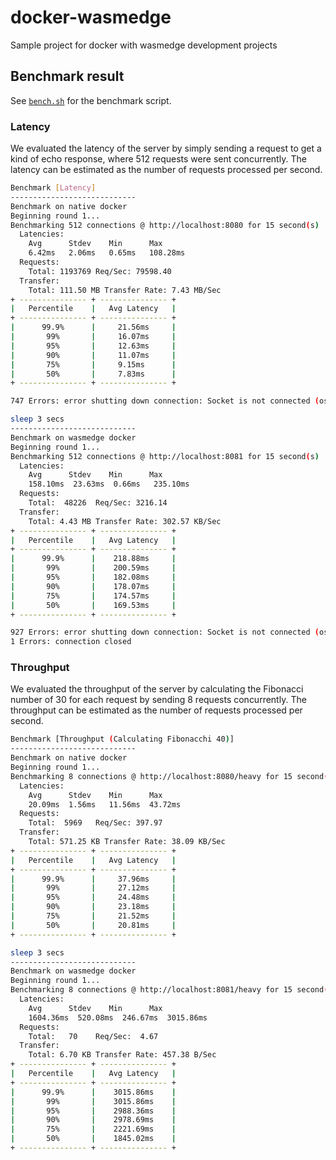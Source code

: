 # docker-wasmedge

Sample project for docker with wasmedge development projects

## Benchmark result

See [`bench.sh`](./bench.sh) for the benchmark script.

### Latency

We evaluated the latency of the server by simply sending a request to get a kind of echo response, where 512 requests were sent concurrently. The latency can be estimated as the number of requests processed per second.

```bash
Benchmark [Latency]
----------------------------
Benchmark on native docker
Beginning round 1...
Benchmarking 512 connections @ http://localhost:8080 for 15 second(s)
  Latencies:
    Avg      Stdev    Min      Max
    6.42ms   2.06ms   0.65ms   108.28ms
  Requests:
    Total: 1193769 Req/Sec: 79598.40
  Transfer:
    Total: 111.50 MB Transfer Rate: 7.43 MB/Sec
+ --------------- + --------------- +
|   Percentile    |   Avg Latency   |
+ --------------- + --------------- +
|      99.9%      |     21.56ms     |
|       99%       |     16.07ms     |
|       95%       |     12.63ms     |
|       90%       |     11.07ms     |
|       75%       |     9.15ms      |
|       50%       |     7.83ms      |
+ --------------- + --------------- +

747 Errors: error shutting down connection: Socket is not connected (os error 57)

sleep 3 secs
----------------------------
Benchmark on wasmedge docker
Beginning round 1...
Benchmarking 512 connections @ http://localhost:8081 for 15 second(s)
  Latencies:
    Avg      Stdev    Min      Max
    158.10ms  23.63ms  0.66ms   235.10ms
  Requests:
    Total:  48226  Req/Sec: 3216.14
  Transfer:
    Total: 4.43 MB Transfer Rate: 302.57 KB/Sec
+ --------------- + --------------- +
|   Percentile    |   Avg Latency   |
+ --------------- + --------------- +
|      99.9%      |    218.88ms     |
|       99%       |    200.59ms     |
|       95%       |    182.08ms     |
|       90%       |    178.07ms     |
|       75%       |    174.57ms     |
|       50%       |    169.53ms     |
+ --------------- + --------------- +

927 Errors: error shutting down connection: Socket is not connected (os error 57)
1 Errors: connection closed
```

### Throughput

We evaluated the throughput of the server by calculating the Fibonacci number of 30 for each request by sending 8 requests concurrently. The throughput can be estimated as the number of requests processed per second.

```bash
Benchmark [Throughput (Calculating Fibonacchi 40)]
----------------------------
Benchmark on native docker
Beginning round 1...
Benchmarking 8 connections @ http://localhost:8080/heavy for 15 second(s)
  Latencies:
    Avg      Stdev    Min      Max
    20.09ms  1.56ms   11.56ms  43.72ms
  Requests:
    Total:  5969   Req/Sec: 397.97
  Transfer:
    Total: 571.25 KB Transfer Rate: 38.09 KB/Sec
+ --------------- + --------------- +
|   Percentile    |   Avg Latency   |
+ --------------- + --------------- +
|      99.9%      |     37.96ms     |
|       99%       |     27.12ms     |
|       95%       |     24.48ms     |
|       90%       |     23.18ms     |
|       75%       |     21.52ms     |
|       50%       |     20.81ms     |
+ --------------- + --------------- +

sleep 3 secs
----------------------------
Benchmark on wasmedge docker
Beginning round 1...
Benchmarking 8 connections @ http://localhost:8081/heavy for 15 second(s)
  Latencies:
    Avg      Stdev    Min      Max
    1604.36ms  520.08ms  246.67ms  3015.86ms
  Requests:
    Total:   70    Req/Sec:  4.67
  Transfer:
    Total: 6.70 KB Transfer Rate: 457.38 B/Sec
+ --------------- + --------------- +
|   Percentile    |   Avg Latency   |
+ --------------- + --------------- +
|      99.9%      |    3015.86ms    |
|       99%       |    3015.86ms    |
|       95%       |    2988.36ms    |
|       90%       |    2978.69ms    |
|       75%       |    2221.69ms    |
|       50%       |    1845.02ms    |
+ --------------- + --------------- +
```
